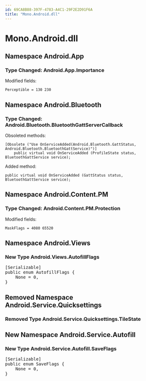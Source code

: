 ```yaml
---
id: 69CA8B88-397F-4783-A4C1-29F2E2D91F6A
title: "Mono.Android.dll"
---
```


# Mono.Android.dll

## Namespace Android.App

### Type Changed: Android.App.Importance

Modified fields:

```
Perceptible = 130 230
```





## Namespace Android.Bluetooth

### Type Changed: Android.Bluetooth.BluetoothGattServerCallback

Obsoleted methods:

```
[Obsolete ("Use OnServiceAdded(Android.Bluetooth.GattStatus, Android.Bluetooth.BluetoothGattService)")]
	public virtual void OnServiceAdded (ProfileState status, BluetoothGattService service);
```

Added method:

```
public virtual void OnServiceAdded (GattStatus status, BluetoothGattService service);
```







## Namespace Android.Content.PM

### Type Changed: Android.Content.PM.Protection

Modified fields:

```
MaskFlags = 4080 65520
```





## Namespace Android.Views

### New Type Android.Views.AutofillFlags

<pre class='added' data-is-non-breaking="">
[Serializable]
public enum AutofillFlags {
	<span class='added added-field ' data-is-non-breaking="">None = 0,</span>
}
</pre>





## Removed Namespace Android.Service.Quicksettings

### Removed Type  <span class='breaking' data-is-breaking="">Android.Service.Quicksettings.TileState</span>



## New Namespace Android.Service.Autofill

### New Type Android.Service.Autofill.SaveFlags

<pre class='added' data-is-non-breaking="">
[Serializable]
public enum SaveFlags {
	<span class='added added-field ' data-is-non-breaking="">None = 0,</span>
}
</pre>
